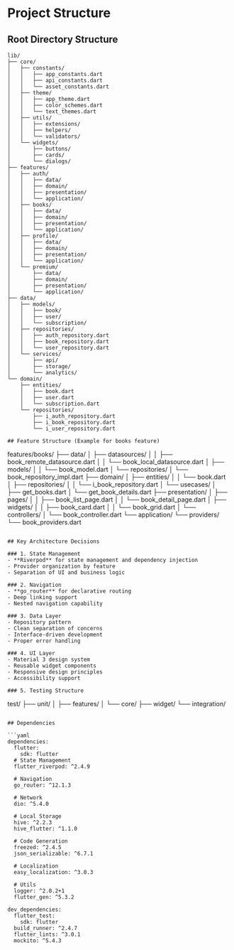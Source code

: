 # Project Structure

## Root Directory Structure
```
lib/
├── core/
│   ├── constants/
│   │   ├── app_constants.dart
│   │   ├── api_constants.dart
│   │   └── asset_constants.dart
│   ├── theme/
│   │   ├── app_theme.dart
│   │   ├── color_schemes.dart
│   │   └── text_themes.dart
│   ├── utils/
│   │   ├── extensions/
│   │   ├── helpers/
│   │   └── validators/
│   └── widgets/
│       ├── buttons/
│       ├── cards/
│       └── dialogs/
├── features/
│   ├── auth/
│   │   ├── data/
│   │   ├── domain/
│   │   ├── presentation/
│   │   └── application/
│   ├── books/
│   │   ├── data/
│   │   ├── domain/
│   │   ├── presentation/
│   │   └── application/
│   ├── profile/
│   │   ├── data/
│   │   ├── domain/
│   │   ├── presentation/
│   │   └── application/
│   └── premium/
│       ├── data/
│       ├── domain/
│       ├── presentation/
│       └── application/
├── data/
│   ├── models/
│   │   ├── book/
│   │   ├── user/
│   │   └── subscription/
│   ├── repositories/
│   │   ├── auth_repository.dart
│   │   ├── book_repository.dart
│   │   └── user_repository.dart
│   └── services/
│       ├── api/
│       ├── storage/
│       └── analytics/
└── domain/
    ├── entities/
    │   ├── book.dart
    │   ├── user.dart
    │   └── subscription.dart
    └── repositories/
        ├── i_auth_repository.dart
        ├── i_book_repository.dart
        └── i_user_repository.dart

## Feature Structure (Example for books feature)
```
features/books/
├── data/
│   ├── datasources/
│   │   ├── book_remote_datasource.dart
│   │   └── book_local_datasource.dart
│   ├── models/
│   │   └── book_model.dart
│   └── repositories/
│       └── book_repository_impl.dart
├── domain/
│   ├── entities/
│   │   └── book.dart
│   ├── repositories/
│   │   └── i_book_repository.dart
│   └── usecases/
│       ├── get_books.dart
│       └── get_book_details.dart
├── presentation/
│   ├── pages/
│   │   ├── book_list_page.dart
│   │   └── book_detail_page.dart
│   ├── widgets/
│   │   ├── book_card.dart
│   │   └── book_grid.dart
│   └── controllers/
│       └── book_controller.dart
└── application/
    └── providers/
        └── book_providers.dart
```

## Key Architecture Decisions

### 1. State Management
- **Riverpod** for state management and dependency injection
- Provider organization by feature
- Separation of UI and business logic

### 2. Navigation
- **go_router** for declarative routing
- Deep linking support
- Nested navigation capability

### 3. Data Layer
- Repository pattern
- Clean separation of concerns
- Interface-driven development
- Proper error handling

### 4. UI Layer
- Material 3 design system
- Reusable widget components
- Responsive design principles
- Accessibility support

### 5. Testing Structure
```
test/
├── unit/
│   ├── features/
│   └── core/
├── widget/
└── integration/
```

## Dependencies

```yaml
dependencies:
  flutter:
    sdk: flutter
  # State Management
  flutter_riverpod: ^2.4.9
  
  # Navigation
  go_router: ^12.1.3
  
  # Network
  dio: ^5.4.0
  
  # Local Storage
  hive: ^2.2.3
  hive_flutter: ^1.1.0
  
  # Code Generation
  freezed: ^2.4.5
  json_serializable: ^6.7.1
  
  # Localization
  easy_localization: ^3.0.3
  
  # Utils
  logger: ^2.0.2+1
  flutter_gen: ^5.3.2

dev_dependencies:
  flutter_test:
    sdk: flutter
  build_runner: ^2.4.7
  flutter_lints: ^3.0.1
  mockito: ^5.4.3
```
